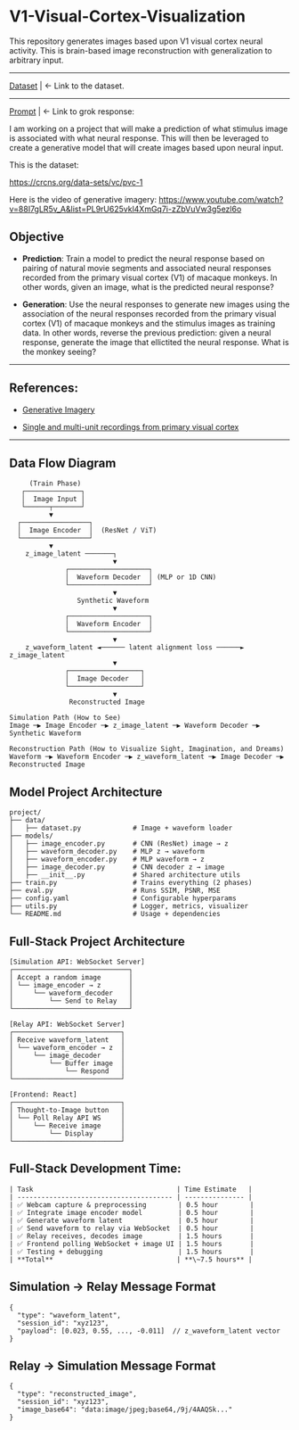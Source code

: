 # V1-Visual-Cortex-Visualization

This repository generates images based upon V1 visual cortex neural activity.
This is brain-based image reconstruction with generalization to arbitrary input.

---

[Dataset](https://crcns.org/data-sets/vc/pvc-1) | <- Link to the dataset.

---

[Prompt](https://grok.com/share/bGVnYWN5_d17bf28b-bfa4-49fe-a9a1-c21408b8f558) | <- Link to grok response:

I am working on a project that will make a prediction of what stimulus image is associated with what neural response. This will then be leveraged to create a generative model that will create images based upon neural input. 

This is the dataset:

https://crcns.org/data-sets/vc/pvc-1

Here is the video of generative imagery:
https://www.youtube.com/watch?v=88I7gLR5v_A&list=PL9rU625vkl4XmGq7i-zZbVuVw3g5ezl6o


## Objective

- **Prediction**: Train a model to predict the neural response based on pairing of natural movie segments and associated neural responses recorded from the primary visual cortex (V1) of macaque monkeys. In other words, given an image, what is the predicted neural response?

- **Generation**: Use the neural responses to generate new images using the association of the neural responses recorded from the primary visual cortex (V1) of macaque monkeys and the stimulus images as training data. In other words, reverse the previous prediction: given a neural response, generate the image that ellictited the neural response. What is the monkey seeing?

---

## References:
- [Generative Imagery](https://www.youtube.com/watch?v=88I7gLR5v_A&list=PL9rU625vkl4XmGq7i-zZbVuVw3g5ezl6o)

- [Single and multi-unit recordings from primary visual cortex](https://crcns.org/data-sets/vc/pvc-1)

---

## Data Flow Diagram

```
     (Train Phase)
   ┌──────────────┐
   │  Image Input │
   └──────┬───────┘
          ▼
  ┌─────────────────┐
  │  Image Encoder  │  (ResNet / ViT)
  └─────────────────┘
          ▼
    z_image_latent ───────┐
                          ▼
              ┌────────────────────┐
              │  Waveform Decoder  │ (MLP or 1D CNN)
              └────────────────────┘
                          ▼
                 Synthetic Waveform
                          ▼
              ┌────────────────────┐
              │  Waveform Encoder  │
              └────────────────────┘
                          ▼
    z_waveform_latent ◄────── latent alignment loss ──────► z_image_latent
                          ▼
              ┌──────────────────┐
              │  Image Decoder   │
              └──────────────────┘
                          ▼
               Reconstructed Image
```

```
Simulation Path (How to See)
Image ─▶ Image Encoder ─▶ z_image_latent ─▶ Waveform Decoder ─▶ Synthetic Waveform
```

```
Reconstruction Path (How to Visualize Sight, Imagination, and Dreams)
Waveform ─▶ Waveform Encoder ─▶ z_waveform_latent ─▶ Image Decoder ─▶ Reconstructed Image
```

## Model Project Architecture
```
project/
├── data/
│   ├── dataset.py             # Image + waveform loader
├── models/
│   ├── image_encoder.py       # CNN (ResNet) image → z
│   ├── waveform_decoder.py    # MLP z → waveform
│   ├── waveform_encoder.py    # MLP waveform → z
│   ├── image_decoder.py       # CNN decoder z → image
│   ├── __init__.py            # Shared architecture utils
├── train.py                   # Trains everything (2 phases)
├── eval.py                    # Runs SSIM, PSNR, MSE
├── config.yaml                # Configurable hyperparams
├── utils.py                   # Logger, metrics, visualizer
└── README.md                  # Usage + dependencies
```

## Full-Stack Project Architecture
```
[Simulation API: WebSocket Server]
┌─────────────────────────────┐
│ Accept a random image       │
│ └── image_encoder → z       │
│     └── waveform_decoder    │
│         └── Send to Relay   │
└─────────────────────────────┘

[Relay API: WebSocket Server]
┌───────────────────────────┐
│ Receive waveform_latent   │
│ └── waveform_encoder → z  │
│     └── image_decoder     │
│         └── Buffer image  │
│             └── Respond   │
└───────────────────────────┘

[Frontend: React]
┌───────────────────────────┐
│ Thought-to-Image button   │
│ └── Poll Relay API WS     │
│     └── Receive image     │
│         └── Display       │
└───────────────────────────┘

```

## Full-Stack Development Time:
```
| Task                                    | Time Estimate   |
| --------------------------------------- | --------------- |
| ✅ Webcam capture & preprocessing        | 0.5 hour        |
| ✅ Integrate image encoder model         | 0.5 hour        |
| ✅ Generate waveform latent              | 0.5 hour        |
| ✅ Send waveform to relay via WebSocket  | 0.5 hour        |
| ✅ Relay receives, decodes image         | 1.5 hours       |
| ✅ Frontend polling WebSocket + image UI | 1.5 hours       |
| ✅ Testing + debugging                   | 1.5 hours       |
| **Total**                               | **\~7.5 hours** |
```

## Simulation -> Relay Message Format
```
{
  "type": "waveform_latent",
  "session_id": "xyz123",
  "payload": [0.023, 0.55, ..., -0.011]  // z_waveform_latent vector
}
```

## Relay -> Simulation Message Format
```
{
  "type": "reconstructed_image",
  "session_id": "xyz123",
  "image_base64": "data:image/jpeg;base64,/9j/4AAQSk..."
}
```

